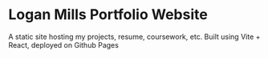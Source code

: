 # Logan Mills Portfolio Website
A static site hosting my projects, resume, coursework, etc. Built using Vite + React, deployed on Github Pages
